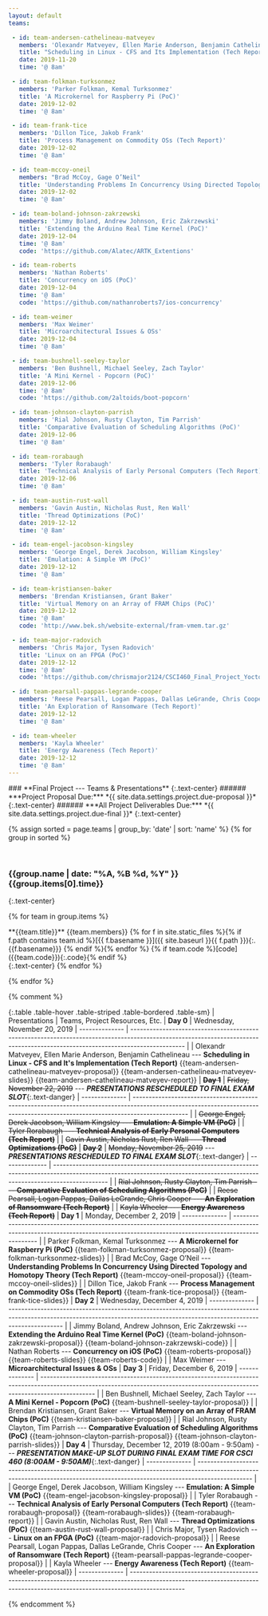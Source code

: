 ```yaml
---
layout: default
teams:

 - id: team-andersen-cathelineau-matveyev
   members: 'Olexandr Matveyev, Ellen Marie Anderson, Benjamin Cathelineau'
   title: "Scheduling in Linux - CFS and Its Implementation (Tech Report)"
   date: 2019-11-20
   time: '@ 8am'

 - id: team-folkman-turksonmez
   members: 'Parker Folkman, Kemal Turksonmez'
   title: 'A Microkernel for Raspberry Pi (PoC)'
   date: 2019-12-02
   time: '@ 8am'

 - id: team-frank-tice
   members: 'Dillon Tice, Jakob Frank'
   title: 'Process Management on Commodity OSs (Tech Report)'
   date: 2019-12-02
   time: '@ 8am'

 - id: team-mccoy-oneil
   members: "Brad McCoy, Gage O’Neil"
   title: 'Understanding Problems In Concurrency Using Directed Topology and Homotopy Theory (Tech Report)'
   date: 2019-12-02
   time: '@ 8am'

 - id: team-boland-johnson-zakrzewski
   members: 'Jimmy Boland, Andrew Johnson, Eric Zakrzewski'
   title: 'Extending the Arduino Real Time Kernel (PoC)'
   date: 2019-12-04
   time: '@ 8am'
   code: 'https://github.com/Alatec/ARTK_Extentions'

 - id: team-roberts
   members: 'Nathan Roberts'
   title: 'Concurrency on iOS (PoC)'
   date: 2019-12-04
   time: '@ 8am'
   code: 'https://github.com/nathanroberts7/ios-concurrency'

 - id: team-weimer
   members: 'Max Weimer'
   title: 'Microarchitectural Issues & OSs'
   date: 2019-12-04
   time: '@ 8am'

 - id: team-bushnell-seeley-taylor
   members: 'Ben Bushnell, Michael Seeley, Zach Taylor'
   title: 'A Mini Kernel - Popcorn (PoC)'
   date: 2019-12-06
   time: '@ 8am'
   code: 'https://github.com/2altoids/boot-popcorn'

 - id: team-johnson-clayton-parrish
   members: 'Rial Johnson, Rusty Clayton, Tim Parrish'
   title: 'Comparative Evaluation of Scheduling Algorithms (PoC)'
   date: 2019-12-06
   time: '@ 8am'

 - id: team-rorabaugh
   members: 'Tyler Rorabaugh'
   title: 'Technical Analysis of Early Personal Computers (Tech Report)'
   date: 2019-12-06
   time: '@ 8am'

 - id: team-austin-rust-wall
   members: 'Gavin Austin, Nicholas Rust, Ren Wall'
   title: 'Thread Optimizations (PoC)'
   date: 2019-12-12
   time: '@ 8am'

 - id: team-engel-jacobson-kingsley
   members: 'George Engel, Derek Jacobson, William Kingsley'
   title: 'Emulation: A Simple VM (PoC)'
   date: 2019-12-12
   time: '@ 8am'

 - id: team-kristiansen-baker
   members: 'Brendan Kristiansen, Grant Baker'
   title: 'Virtual Memory on an Array of FRAM Chips (PoC)'
   date: 2019-12-12
   time: '@ 8am'
   code: 'http://www.bek.sh/website-external/fram-vmem.tar.gz'

 - id: team-major-radovich
   members: 'Chris Major, Tysen Radovich'
   title: 'Linux on an FPGA (PoC)'
   date: 2019-12-12
   time: '@ 8am'
   code: 'https://github.com/chrismajor2124/CSCI460_Final_Project_Yocto_on_Microblaze'

 - id: team-pearsall-pappas-legrande-cooper
   members: 'Reese Pearsall, Logan Pappas, Dallas LeGrande, Chris Cooper'
   title: 'An Exploration of Ransomware (Tech Report)'
   date: 2019-12-12
   time: '@ 8am'

 - id: team-wheeler
   members: 'Kayla Wheeler'
   title: 'Energy Awareness (Tech Report)'
   date: 2019-12-12
   time: '@ 8am'
---
```


<!-- HEADER -->

<div class="subpage-header" markdown="1">
### **Final Project --- Teams & Presentations**
{:.text-center}
###### ***Project Proposal Due:*** *{{ site.data.settings.project.due-proposal }}*
{:.text-center}
###### ***All Project Deliverables Due:*** *{{ site.data.settings.project.due-final }}*
{:.text-center}
</div>

<!-- ## Final Project Teams & Presentations -->
{% assign sorted = page.teams | group_by: 'date' | sort: 'name' %}
{% for group in sorted %}

<br/>

### <span class="note">**{{group.name | date: "%A, %B %d, %Y" }} {{group.items[0].time}}**</span>
{:.text-center}

{% for team in group.items %}
<div markdown="1">
<!-- team name and project title -->
**{{team.title}}**  
{{team.members}}  
<!-- static files -->
{% for f in site.static_files %}{% if f.path contains team.id %}[{{ f.basename }}]({{ site.baseurl }}{{ f.path }}){:.{{f.basename}}} {% endif %}{% endfor %}
<!-- code will likely be an external link... -->
{% if team.code %}[code]({{team.code}}){:.code}{% endif %}
</div>
{:.text-center}
{% endfor %}

{% endfor %}











{% comment %}

{:.table .table-hover .table-striped .table-bordered .table-sm}
| Presentations  | Teams, Project Resources, Etc.
| **Day 0**      | <span class="note">Wednesday, November 20, 2019</span>
| -------------- | -----------------------------------------------------------------------------------------------------------------------------------------------------------------------------
|                | Olexandr Matveyev, Ellen Marie Anderson,  Benjamin Cathelineau --- **Scheduling in Linux - CFS and It's Implementation (Tech Report)** {{team-andersen-cathelineau-matveyev-proposal}} {{team-andersen-cathelineau-matveyev-slides}} {{team-andersen-cathelineau-matveyev-report}}
| ~~**Day 1**~~  | <span class="note">~~Friday, November 22, 2019~~</span> --- _**PRESENTATIONS RESCHEDULED TO FINAL EXAM SLOT**_{:.text-danger}
| -------------- | -----------------------------------------------------------------------------------------------------------------------------------------------------------------------------
|                | ~~George Engel, Derek Jacobson, William Kingsley --- **Emulation: A Simple VM (PoC)**~~
|                | ~~Tyler Rorabaugh --- **Technical Analysis of Early Personal Computers (Tech Report)**~~
|                | ~~Gavin Austin, Nicholas Rust, Ren Wall --- **Thread Optimizations (PoC)**~~
| ~~**Day 2**~~  | <span class="note">~~Monday, November 25, 2019~~</span>  --- _**PRESENTATIONS RESCHEDULED TO FINAL EXAM SLOT**_{:.text-danger}
| -------------- | -----------------------------------------------------------------------------------------------------------------------------------------------------------------------------
|                | ~~Rial Johnson, Rusty Clayton, Tim Parrish --- **Comparative Evaluation of Scheduling Algorithms (PoC)**~~
|                | ~~Reese Pearsall, Logan Pappas, Dallas LeGrande, Chris Cooper --- **An Exploration of Ransomware (Tech Report)**~~
|                | ~~Kayla Wheeler --- **Energy Awareness (Tech Report)**~~
| **Day 1**      | <span class="note">Monday, December 2, 2019</span>
| -------------- | -----------------------------------------------------------------------------------------------------------------------------------------------------------------------------
|                | Parker Folkman, Kemal Turksonmez --- **A Microkernel for Raspberry Pi (PoC)** {{team-folkman-turksonmez-proposal}} {{team-folkman-turksonmez-slides}}
|                | Brad McCoy, Gage O’Neil --- **Understanding Problems In Concurrency Using Directed Topology and Homotopy Theory (Tech Report)** {{team-mccoy-oneil-proposal}} {{team-mccoy-oneil-slides}}
|                | Dillon Tice, Jakob Frank --- **Process Management on Commodity OSs (Tech Report)** {{team-frank-tice-proposal}} {{team-frank-tice-slides}}
| **Day 2**      | <span class="note">Wednesday, December 4, 2019</span>
| -------------- | -----------------------------------------------------------------------------------------------------------------------------------------------------------------------------
|                | Jimmy Boland, Andrew Johnson, Eric Zakrzewski --- **Extending the Arduino Real Time Kernel (PoC)** {{team-boland-johnson-zakrzewski-proposal}} {{team-boland-johnson-zakrzewski-code}}
|                | Nathan Roberts --- **Concurrency on iOS (PoC)** {{team-roberts-proposal}} {{team-roberts-slides}} {{team-roberts-code}}
|                | Max Weimer --- **Microarchitectural Issues & OSs**
| **Day 3**      | <span class="note">Friday, December 6, 2019</span>
| -------------- | -----------------------------------------------------------------------------------------------------------------------------------------------------------------------------
|                | Ben Bushnell, Michael Seeley, Zach Taylor --- **A Mini Kernel - Popcorn (PoC)** {{team-bushnell-seeley-taylor-proposal}}
|                | Brendan Kristiansen, Grant Baker --- **Virtual Memory on an Array of FRAM Chips (PoC)** {{team-kristiansen-baker-proposal}}
|                | Rial Johnson, Rusty Clayton, Tim Parrish --- **Comparative Evaluation of Scheduling Algorithms (PoC)** {{team-johnson-clayton-parrish-proposal}} {{team-johnson-clayton-parrish-slides}}
| **Day 4**      | <span class="note">Thursday, December 12, 2019 (8:00am - 9:50am)</span> --- _**PRESENTATION MAKE-UP SLOT DURING FINAL EXAM TIME FOR CSCI 460 (8:00AM - 9:50AM)**_{:.text-danger}
| -------------- | -----------------------------------------------------------------------------------------------------------------------------------------------------------------------------
|                | George Engel, Derek Jacobson, William Kingsley --- **Emulation: A Simple VM (PoC)** {{team-engel-jacobson-kingsley-proposal}}
|                | Tyler Rorabaugh --- **Technical Analysis of Early Personal Computers (Tech Report)** {{team-rorabaugh-proposal}} {{team-rorabaugh-slides}} {{team-rorabaugh-report}}
|                | Gavin Austin, Nicholas Rust, Ren Wall --- **Thread Optimizations (PoC)** {{team-austin-rust-wall-proposal}}
|                | Chris Major, Tysen Radovich --- **Linux on an FPGA (PoC)** {{team-major-radovich-proposal}}
|                | Reese Pearsall, Logan Pappas, Dallas LeGrande, Chris Cooper --- **An Exploration of Ransomware (Tech Report)** {{team-pearsall-pappas-legrande-cooper-proposal}}
|                | Kayla Wheeler --- **Energy Awareness (Tech Report)** {{team-wheeler-proposal}}
| -------------- | -----------------------------------------------------------------------------------------------------------------------------------------------------------------------------

{% endcomment %}
